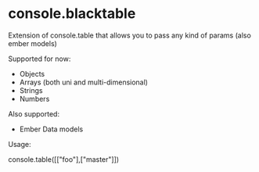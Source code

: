 console.blacktable
==================

Extension of console.table that allows you to pass any kind of params (also ember models)

Supported for now:

- Objects
- Arrays (both uni and multi-dimensional)
- Strings
- Numbers

Also supported:

- Ember Data models 

Usage:

console.table([["foo"],["master"]])
